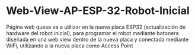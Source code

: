 # Web-View-AP-ESP-32-Robot-Inicial
Página web quese va a utilizar en la nueva placa ESP32 (actualización de hardware del robot inicial), para programar el robot mediante botonera diseñada en una web view dentro de la nueva placa y conectada mediante WiFi, utilizando a la nueva placa como Access Point 
